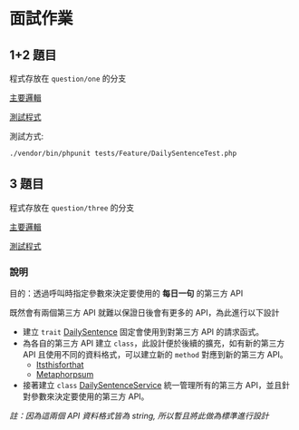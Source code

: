 # 面試作業

## 1+2 題目

程式存放在 `question/one` 的分支

[主要邏輯](https://github.com/hanshino/rhino/blob/question/one/app/Services/DailySentenceService.php)

[測試程式](https://github.com/hanshino/rhino/blob/question/one/tests/Feature/DailySentenceTest.php)

測試方式:

```bash
./vendor/bin/phpunit tests/Feature/DailySentenceTest.php
```

## 3 題目

程式存放在 `question/three` 的分支

[主要邏輯](https://github.com/hanshino/rhino/tree/question/three/app/Services/DailySentence)

[測試程式](https://github.com/hanshino/rhino/blob/question/three/tests/Feature/DailySentenceTest.php)

### 說明

目的：透過呼叫時指定參數來決定要使用的 **每日一句** 的第三方 API

既然會有兩個第三方 API 就難以保證日後會有更多的 API，為此進行以下設計

-   建立 `trait` [DailySentence](https://github.com/hanshino/rhino/blob/question/three/app/Services/DailySentence/DailySentence.php) 固定會使用到對第三方 API 的請求函式。
-   為各自的第三方 API 建立 `class`，此設計便於後續的擴充，如有新的第三方 API 且使用不同的資料格式，可以建立新的 `method` 對應到新的第三方 API。
    -   [Itsthisforthat](https://github.com/hanshino/rhino/blob/question/three/app/Services/DailySentence/Itsthisforthat.php)
    -   [Metaphorpsum](https://github.com/hanshino/rhino/blob/question/three/app/Services/DailySentence/Metaphorpsum.php)
-   接著建立 `class` [DailySentenceService](https://github.com/hanshino/rhino/blob/question/three/app/Services/DailySentence/DailySentenceService.php) 統一管理所有的第三方 API，並且針對參數來決定要使用的第三方 API。

_註：因為這兩個 API 資料格式皆為 string, 所以暫且將此做為標準進行設計_
